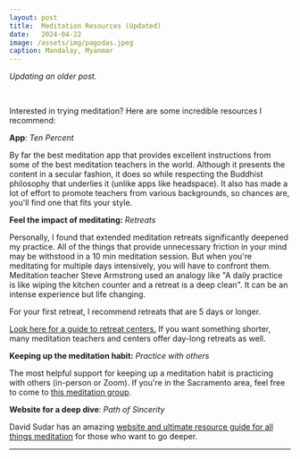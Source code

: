 ```yaml
---
layout: post
title:  Meditation Resources (Updated)
date:   2024-04-22
image: /assets/img/pagodas.jpeg
caption: Mandalay, Myanmar   
---
```



*Updating an older post.*

<br />

Interested in trying meditation?  Here are some incredible resources I recommend:

**App**:  *Ten Percent*

By far the best meditation app that provides excellent instructions from some of the best meditation teachers in the world.  Although it presents the content in a secular fashion, it does so while respecting the Buddhist philosophy that underlies it (unlike apps like headspace).  It also has made a lot of effort to promote teachers from various backgrounds, so chances are, you'll find one that fits your style.

**Feel the impact of meditating:** *Retreats*

Personally, I found that extended meditation retreats significantly deepened my practice. All of the things that provide unnecessary friction in your mind may be withstood in a 10 min meditation session.  But when you're meditating for multiple days intensively, you will have to confront them. Meditation teacher Steve Armstrong used an analogy like "A daily practice is like wiping the kitchen counter and a retreat is a deep clean". It can be an intense experience but life changing.

For your first retreat, I recommend retreats that are 5 days or longer. 

[Look here for a guide to retreat centers.](https://www.pathofsincerity.com/vipassana-meditation-retreat-oregon-united-states-asia-insight/)
If you want something shorter, many meditation teachers and centers offer day-long retreats as well.


**Keeping up the meditation habit:** *Practice with others*

The most helpful support for keeping up a meditation habit is practicing with others (in-person or Zoom).   If you're in the Sacramento area, feel free to come to [this meditation group](https://www.instagram.com/yps_sactoInsight/).


 **Website for a deep dive**: *Path of Sincerity*

 David Sudar has an amazing [website and ultimate resource guide for all things meditation](https://www.pathofsincerity.com/the-ultimate-meditation-resource-guide-books-courses-movies-buddhism-technology-etc/) for those who want to go deeper.




***
